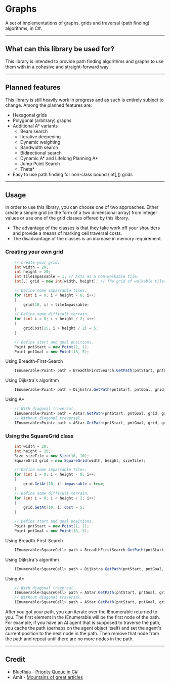# Graphs
A set of implementations of graphs, grids and traversal (path finding) algorithms, in C#. 

---------------------------------------
## What can this library be used for?
This library is intended to provide path finding algorithms and graphs to use them with in a cohesive and straight-forward way. 

---------------------------------------
## Planned features
This library is still heavily work in progress and as such is entirely subject to change. Among the planned features are: 
* Hexagonal grids
* Polygonal (arbitrary) graphs
* Additional A* variants
    * Beam search
    * Iterative deepening
    * Dynamic weighting
    * Bandwidth search
    * Bidirectional search
    * Dynamic A* and Lifelong Planning A*
    * Jump Point Search
    * Theta*
* Easy to use path finding for non-class bound (int[,]) grids

---------------------------------------
## Usage
In order to use this library, you can choose one of two approaches. Either create a simple grid (in the form of a two dimensional array) from integer values or use one of the grid classes offered by this library. 
* The advantage of the classes is that they take work off your shoulders and provide a means of marking cell traversal costs. 
* The disadvantage of the classes is an increase in memory requirement. 

### Creating your own grid
```C#
    // Create your grid. 
    int width = 20;
    int height = 20;
    int tileImpassable = 1; // Acts as a non-walkable tile. 
    int[,] grid = new int[width, height]; // The grid of walkable tiles. 

    // Define some impassable tiles. 
    for (int i = 0; i < height - 8; i++)
    {
        grid[10, i] = tileImpassable;
    }
    // Define some difficult terrain. 
    for (int i = 0; i < height / 2; i++)
    {
        gridCost[15, i + height / 2] = 5;
    }

    // Define start and goal positions. 
    Point pntStart = new Point(1, 1);
    Point pntGoal = new Point(18, 5);
```

Using Breadth-First-Search
```C#
    IEnumerable<Point> path = BreadthFirstSearch.GetPath(pntStart, pntGoal, grid, tileImpassable);
```

Using Dijkstra's algorithm
```C#
    IEnumerable<Point> path = Dijkstra.GetPath(pntStart, pntGoal, grid, gridCost, tileImpassable);
```

Using A*
```C#
    // With diagonal traversal. 
    IEnumerable<Point> path = AStar.GetPath(pntStart, pntGoal, grid, gridCost, tileImpassable);
    // Without diagonal traversal. 
    IEnumerable<Point> path = AStar.GetPath(pntStart, pntGoal, grid, gridCost, tileImpassable, -1.0F);
```

### Using the SquareGrid class
```C#
    int width = 20;
    int height = 20;
    Size sizeTile = new Size(10, 10);
    SquareGrid grid = new SquareGrid(width, height, sizeTile);

    // Define some impassable tiles. 
    for (int i = 0; i < height - 8; i++)
    {
        grid.GetAt(10, i).impassable = true;
    }
    // Define some difficult terrain. 
    for (int i = 0; i < height / 2; i++)
    {
        grid.GetAt(10, i).cost = 5;
    }

    // Define start and goal positions. 
    Point pntStart = new Point(1, 1);
    Point pntGoal = new Point(18, 5);
```

Using Breadth-First-Search
```C#
    IEnumerable<SquareCell> path = BreadthFirstSearch.GetPath(pntStart, pntGoal, grid);
```

Using Dijkstra's algorithm
```C#
    IEnumerable<SquareCell> path = Dijkstra.GetPath(pntStart, pntGoal, grid);
```

Using A*
```C#
    // With diagonal traversal. 
    IEnumerable<SquareCell> path = AStar.GetPath(pntStart, pntGoal, grid);
    // Without diagonal traversal. 
    IEnumerable<SquareCell> path = AStar.GetPath(pntStart, pntGoal, grid, -1.0F);
```

After you got your path, you can iterate over the IEnumerable returned to you. The first element in the IEnumerable will be the first node of the path. 
For example, if you have an AI agent that is supposed to traverse the path, you cache the path (perhaps on the agent object itself) and set the agent's current position to the next node in the path. Then remove that node from the path and repeat until there are no more nodes in the path. 

---------------------------------------
## Credit
* BlueRaja - [Priority Queue in C#](https://github.com/BlueRaja/High-Speed-Priority-Queue-for-C-Sharp "CSharp Priority Queue")
* Amit - [Mountains of great articles](http://theory.stanford.edu/~amitp/GameProgramming/ "Pathfinding Articles")